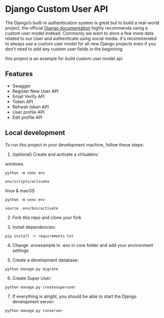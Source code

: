 # Django Custom User API

The Django’s built-in authentication system is great but to build a real-world project, the official [Django documentation](https://docs.djangoproject.com/en/4.1/topics/auth/customizing/) highly recommends using a custom user model instead. Commonly we want to store a few more data related to our User and authenticate using social media.
it's recommended to always use a custom user model for all new Django projects even if you don't need to add any custom user fields in the beginning.

this project is an example for build custom user model api

## Features

* Swagger
* Register New User API
* Email Verify API
* Token API
* Refresh token API
* User profile API
* Edit profile API



## Local development
To run this project in your development machine, follow these steps:


1. (optional) Create and activate a virtualenv:

windows

```
python -m venv env

env/scripts/activate
```

linux & macOS

```
python -m venv env

source .env/bin/activate
```

2. Fork this repo and clone your fork

3. Install dependencies:

```
pip install -r requirements.txt
```

4. Change .envexample to .env in core folder and add your environment settings

5. Create a development database:

```
python manage.py migrate
```

6. Create Super User:

```
python manage.py createsuperuser
```

7. If everything is alright, you should be able to start the Django development server:

```
python manage.py runserver
```

